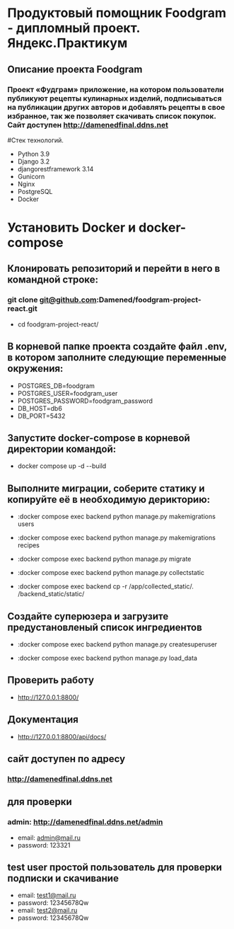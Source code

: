 # Продуктовый помощник Foodgram - дипломный проект. Яндекс.Практикум

## Описание проекта Foodgram
### Проект «Фудграм»  приложение, на котором пользователи публикуют рецепты кулинарных изделий, подписываться на публикации других авторов и добавлять рецепты в свое избранное, так же позволяет скачивать список покупок. Сайт доступен http://damenedfinal.ddns.net

#Стек технологий.
- Python 3.9
- Django 3.2
- djangorestframework 3.14
- Gunicorn
- Nginx
- PostgreSQL
- Docker

# Установить Docker и docker-compose
## Клонировать репозиторий и перейти в него в командной строке:
### git clone git@github.com:Damened/foodgram-project-react.git
- cd foodgram-project-react/

## В корневой папке проекта создайте файл .env, в котором заполните следующие переменные окружения:
- POSTGRES_DB=foodgram
- POSTGRES_USER=foodgram_user
- POSTGRES_PASSWORD=foodgram_password
- DB_HOST=db6
- DB_PORT=5432

## Запустите docker-compose в корневой директории командой:
- docker compose up -d --build

## Выполните миграции, соберите статику и копируйте её в необходимую дерикторию:
- :docker compose exec backend python manage.py makemigrations users

- :docker compose exec backend python manage.py makemigrations recipes

- :docker compose exec backend python manage.py migrate

- :docker compose exec backend python manage.py collectstatic

- :docker compose exec backend cp -r /app/collected_static/. /backend_static/static/

## Создайте суперюзера и загрузите предустановленый список ингредиентов
- :docker compose exec backend python manage.py createsuperuser

- :docker compose exec backend python manage.py load_data
## Проверить работу
- http://127.0.0.1:8800/
## Документация
- http://127.0.0.1:8800/api/docs/

## сайт доступен по адресу 
### http://damenedfinal.ddns.net

## для проверки 
### admin: http://damenedfinal.ddns.net/admin
- email: admin@mail.ru
- password: 123321

## test user простой пользователь для проверки подписки и скачивание 
- email: test1@mail.ru
- password: 12345678Qw
- email: test2@mail.ru
- password: 12345678Qw